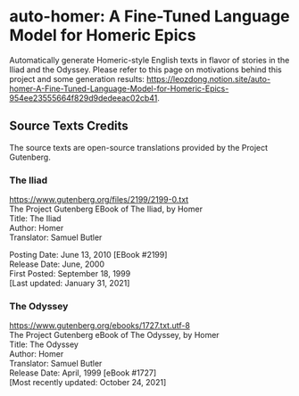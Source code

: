 # auto-homer: A Fine-Tuned Language Model for Homeric Epics
Automatically generate Homeric-style English texts in flavor of stories in the Iliad and the Odyssey.
Please refer to this page on motivations behind this project and some generation results: https://leozdong.notion.site/auto-homer-A-Fine-Tuned-Language-Model-for-Homeric-Epics-954ee23555664f829d9dedeeac02cb41.

## Source Texts Credits
The source texts are open-source translations provided by the Project Gutenberg.
### The Iliad
https://www.gutenberg.org/files/2199/2199-0.txt  
The Project Gutenberg EBook of The Iliad, by Homer  
Title: The Iliad  
Author: Homer  
Translator: Samuel Butler  

Posting Date: June 13, 2010 [EBook #2199]  
Release Date: June, 2000  
First Posted: September 18, 1999  
[Last updated: January 31, 2021]

### The Odyssey
https://www.gutenberg.org/ebooks/1727.txt.utf-8    
The Project Gutenberg eBook of The Odyssey, by Homer  
Title: The Odyssey  
Author: Homer  
Translator: Samuel Butler  
Release Date: April, 1999 [eBook #1727]  
[Most recently updated: October 24, 2021]
